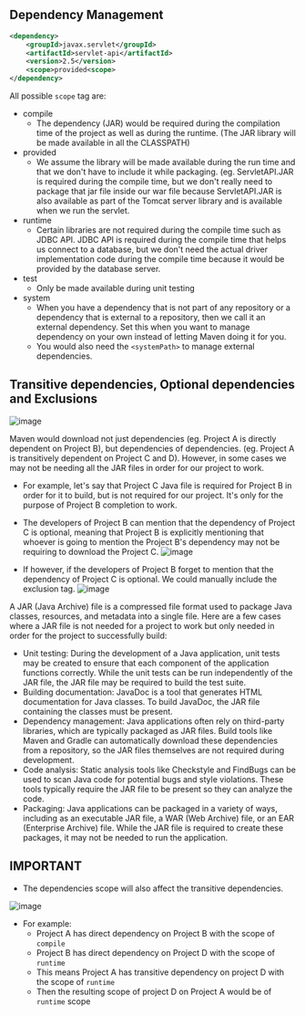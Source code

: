 ## Dependency Management

```xml
<dependency>
    <groupId>javax.servlet</groupId>
    <artifactId>servlet-api</artifactId>
    <version>2.5</version>
    <scope>provided<scope>
</dependency>
```

All possible `scope` tag are:
- compile
  - The dependency (JAR) would be required during the compilation time of the project as well as during the runtime. (The JAR library will be made available in all the CLASSPATH)
- provided
  - We assume the library will be made available during the run time and that we don't have to include it while packaging. (eg. ServletAPI.JAR is required during the compile time, but we don't really need to package that jar file inside our war file because ServletAPI.JAR is also available as part of the Tomcat server library and is available when we run the servlet.
- runtime
  - Certain libraries are not required during the compile time such as JDBC API. JDBC API is required during the compile time that helps us connect to a database, but we don't need the actual driver implementation code during the compile time because it would be provided by the database server.
- test
  - Only be made available during unit testing
- system
  - When you have a dependency that is not part of any repository or a dependency that is external to a repository, then we call it an external dependency. Set this when you want to manage dependency on your own instead of letting Maven doing it for you.
  - You would also need the `<systemPath>` to manage external dependencies.

## Transitive dependencies, Optional dependencies and Exclusions

![image](https://user-images.githubusercontent.com/59940078/229348460-f3959d02-f720-40b0-bb20-f4226249e911.png)

Maven would download not just dependencies (eg. Project A is directly dependent on Project B), but dependencies of dependencies. (eg. Project A is transitively dependent on Project C and D). However, in some cases we may not be needing all the JAR files in order for our project to work.

- For example, let's say that Project C Java file is required for Project B in order for it to build, but is not required for our project. It's only for the purpose of Project B completion to work.
- The developers of Project B can mention that the dependency of Project C is optional, meaning that Project B is explicitly mentioning that whoever is going to mention the Project B's dependency may not be requiring to download the Project C.
![image](https://user-images.githubusercontent.com/59940078/229348658-88e46e14-deed-4890-984d-1c8bde4c31fd.png)

- If however, if the developers of Project B forget to mention that the dependency of Project C is optional. We could manually include the exclusion tag.
![image](https://user-images.githubusercontent.com/59940078/229348737-607b8aa2-da92-45ab-ba7d-730eeb75ea06.png)


A JAR (Java Archive) file is a compressed file format used to package Java classes, resources, and metadata into a single file. Here are a few cases where a JAR file is not needed for a project to work but only needed in order for the project to successfully build:

- Unit testing: During the development of a Java application, unit tests may be created to ensure that each component of the application functions correctly. While the unit tests can be run independently of the JAR file, the JAR file may be required to build the test suite.
- Building documentation: JavaDoc is a tool that generates HTML documentation for Java classes. To build JavaDoc, the JAR file containing the classes must be present.
- Dependency management: Java applications often rely on third-party libraries, which are typically packaged as JAR files. Build tools like Maven and Gradle can automatically download these dependencies from a repository, so the JAR files themselves are not required during development.
- Code analysis: Static analysis tools like Checkstyle and FindBugs can be used to scan Java code for potential bugs and style violations. These tools typically require the JAR file to be present so they can analyze the code.
- Packaging: Java applications can be packaged in a variety of ways, including as an executable JAR file, a WAR (Web Archive) file, or an EAR (Enterprise Archive) file. While the JAR file is required to create these packages, it may not be needed to run the application.

## IMPORTANT
- The dependencies scope will also affect the transitive dependencies.

![image](https://user-images.githubusercontent.com/59940078/229348850-e07551b7-b514-4aae-87a9-79e767349c59.png)

- For example:
  - Project A has direct dependency on Project B with the scope of `compile`
  - Project B has direct dependency on Project D with the scope of `runtime`
  - This means Project A has transitive dependency on project D with the scope of `runtime`
  - Then the resulting scope of project D on Project A would be of `runtime` scope
